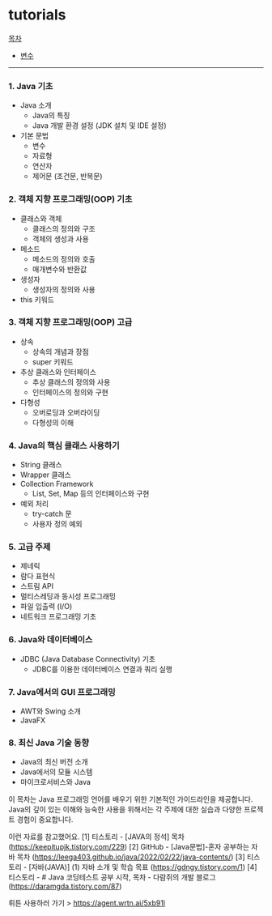 # tutorials
[목차](../../README.md)  
- [변수](variable/variable.md)
---
### 1. Java 기초
- Java 소개
    - Java의 특징
    - Java 개발 환경 설정 (JDK 설치 및 IDE 설정)
- 기본 문법
    - 변수
    - 자료형
    - 연산자
    - 제어문 (조건문, 반복문)

### 2. 객체 지향 프로그래밍(OOP) 기초
- 클래스와 객체
    - 클래스의 정의와 구조
    - 객체의 생성과 사용
- 메소드
    - 메소드의 정의와 호출
    - 매개변수와 반환값
- 생성자
    - 생성자의 정의와 사용
- this 키워드

### 3. 객체 지향 프로그래밍(OOP) 고급
- 상속
    - 상속의 개념과 장점
    - super 키워드
- 추상 클래스와 인터페이스
    - 추상 클래스의 정의와 사용
    - 인터페이스의 정의와 구현
- 다형성
    - 오버로딩과 오버라이딩
    - 다형성의 이해

### 4. Java의 핵심 클래스 사용하기
- String 클래스
- Wrapper 클래스
- Collection Framework
    - List, Set, Map 등의 인터페이스와 구현
- 예외 처리
    - try-catch 문
    - 사용자 정의 예외

### 5. 고급 주제
- 제네릭
- 람다 표현식
- 스트림 API
- 멀티스레딩과 동시성 프로그래밍
- 파일 입출력 (I/O)
- 네트워크 프로그래밍 기초

### 6. Java와 데이터베이스
- JDBC (Java Database Connectivity) 기초
    - JDBC를 이용한 데이터베이스 연결과 쿼리 실행

### 7. Java에서의 GUI 프로그래밍
- AWT와 Swing 소개
- JavaFX

### 8. 최신 Java 기술 동향
- Java의 최신 버전 소개
- Java에서의 모듈 시스템
- 마이크로서비스와 Java

이 목차는 Java 프로그래밍 언어를 배우기 위한 기본적인 가이드라인을 제공합니다. Java의 깊이 있는 이해와 능숙한 사용을 위해서는 각 주제에 대한 실습과 다양한 프로젝트 경험이 중요합니다.

이런 자료를 참고했어요.
[1] 티스토리 - [JAVA의 정석] 목차 (https://keepitupjk.tistory.com/229)
[2] GitHub - [Java문법]-혼자 공부하는 자바 목차 (https://leega403.github.io/java/2022/02/22/java-contents/)
[3] 티스토리 - [자바(JAVA)] (1) 자바 소개 및 학습 목표 (https://gdngy.tistory.com/1)
[4] 티스토리 - # Java 코딩테스트 공부 시작, 목차 - 다람쥐의 개발 블로그 (https://daramgda.tistory.com/87)

뤼튼 사용하러 가기 > https://agent.wrtn.ai/5xb91l